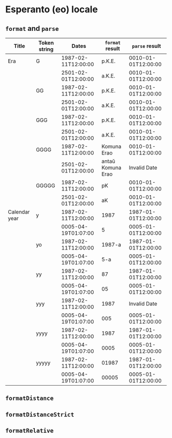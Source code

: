 # Esperanto (eo) locale

## `format` and `parse`

| Title | Token string | Dates | `format` result | `parse` result |
|-------|--------------|-------|-------------------|------------------|
| Era | G | 1987-02-11T12:00:00 | p.K.E. | 0010-01-01T12:00:00 |
| | | 2501-02-01T12:00:00 | a.K.E. | 0010-01-01T12:00:00 |
| | GG | 1987-02-11T12:00:00 | p.K.E. | 0010-01-01T12:00:00 |
| | | 2501-02-01T12:00:00 | a.K.E. | 0010-01-01T12:00:00 |
| | GGG | 1987-02-11T12:00:00 | p.K.E. | 0010-01-01T12:00:00 |
| | | 2501-02-01T12:00:00 | a.K.E. | 0010-01-01T12:00:00 |
| | GGGG | 1987-02-11T12:00:00 | Komuna Erao | 0010-01-01T12:00:00 |
| | | 2501-02-01T12:00:00 | antaŭ Komuna Erao | Invalid Date |
| | GGGGG | 1987-02-11T12:00:00 | pK | 0010-01-01T12:00:00 |
| | | 2501-02-01T12:00:00 | aK | 0010-01-01T12:00:00 |
| Calendar year | y | 1987-02-11T12:00:00 | 1987 | 1987-01-01T12:00:00 |
| | | 0005-04-19T01:07:00 | 5 | 0005-01-01T12:00:00 |
| | yo | 1987-02-11T12:00:00 | 1987-a | 1987-01-01T12:00:00 |
| | | 0005-04-19T01:07:00 | 5-a | 0005-01-01T12:00:00 |
| | yy | 1987-02-11T12:00:00 | 87 | 1987-01-01T12:00:00 |
| | | 0005-04-19T01:07:00 | 05 | 0005-01-01T12:00:00 |
| | yyy | 1987-02-11T12:00:00 | 1987 | Invalid Date |
| | | 0005-04-19T01:07:00 | 005 | 0005-01-01T12:00:00 |
| | yyyy | 1987-02-11T12:00:00 | 1987 | 1987-01-01T12:00:00 |
| | | 0005-04-19T01:07:00 | 0005 | 0005-01-01T12:00:00 |
| | yyyyy | 1987-02-11T12:00:00 | 01987 | 1987-01-01T12:00:00 |
| | | 0005-04-19T01:07:00 | 00005 | 0005-01-01T12:00:00 |

## `formatDistance`

## `formatDistanceStrict`

## `formatRelative`
